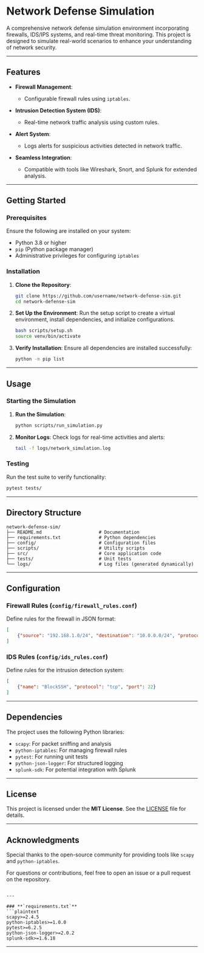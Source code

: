 
# Network Defense Simulation

A comprehensive network defense simulation environment incorporating firewalls, IDS/IPS systems, and real-time threat monitoring. This project is designed to simulate real-world scenarios to enhance your understanding of network security.

---

## Features

- **Firewall Management**:
  - Configurable firewall rules using `iptables`.

- **Intrusion Detection System (IDS)**:
  - Real-time network traffic analysis using custom rules.

- **Alert System**:
  - Logs alerts for suspicious activities detected in network traffic.

- **Seamless Integration**:
  - Compatible with tools like Wireshark, Snort, and Splunk for extended analysis.

---

## Getting Started

### Prerequisites

Ensure the following are installed on your system:

- Python 3.8 or higher
- `pip` (Python package manager)
- Administrative privileges for configuring `iptables`

### Installation

1. **Clone the Repository**:
    ```bash
    git clone https://github.com/username/network-defense-sim.git
    cd network-defense-sim
    ```

2. **Set Up the Environment**:
    Run the setup script to create a virtual environment, install dependencies, and initialize configurations.
    ```bash
    bash scripts/setup.sh
    source venv/bin/activate
    ```

3. **Verify Installation**:
    Ensure all dependencies are installed successfully:
    ```bash
    python -m pip list
    ```

---

## Usage

### Starting the Simulation

1. **Run the Simulation**:
    ```bash
    python scripts/run_simulation.py
    ```

2. **Monitor Logs**:
    Check logs for real-time activities and alerts:
    ```bash
    tail -f logs/network_simulation.log
    ```

### Testing

Run the test suite to verify functionality:
```bash
pytest tests/
```

---

## Directory Structure

```plaintext
network-defense-sim/
├── README.md                     # Documentation
├── requirements.txt              # Python dependencies
├── config/                       # Configuration files
├── scripts/                      # Utility scripts
├── src/                          # Core application code
├── tests/                        # Unit tests
└── logs/                         # Log files (generated dynamically)
```

---

## Configuration

### Firewall Rules (`config/firewall_rules.conf`)
Define rules for the firewall in JSON format:
```json
[
    {"source": "192.168.1.0/24", "destination": "10.0.0.0/24", "protocol": "tcp"}
]
```

### IDS Rules (`config/ids_rules.conf`)
Define rules for the intrusion detection system:
```json
[
    {"name": "BlockSSH", "protocol": "tcp", "port": 22}
]
```

---

## Dependencies

The project uses the following Python libraries:
- `scapy`: For packet sniffing and analysis
- `python-iptables`: For managing firewall rules
- `pytest`: For running unit tests
- `python-json-logger`: For structured logging
- `splunk-sdk`: For potential integration with Splunk

---

## License

This project is licensed under the **MIT License**. See the [LICENSE](LICENSE) file for details.

---

## Acknowledgments

Special thanks to the open-source community for providing tools like `scapy` and `python-iptables`.

For questions or contributions, feel free to open an issue or a pull request on the repository.
```

---

### **`requirements.txt`**
```plaintext
scapy>=2.4.5
python-iptables>=1.0.0
pytest>=6.2.5
python-json-logger>=2.0.2
splunk-sdk>=1.6.18
```

---
